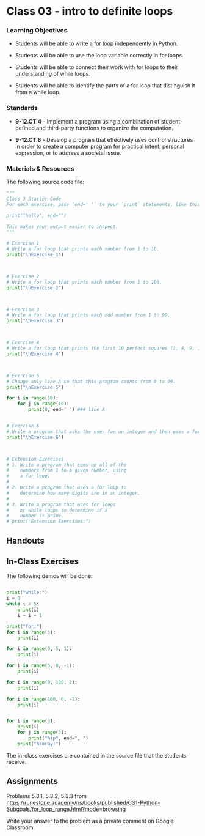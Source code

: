 # Class 03 - intro to definite loops

### Learning Objectives

* Students will be able to write a for loop independently in Python.

* Students will be able to use the loop variable correctly in for loops.

* Students will be able to connect their work with for loops to their understanding of while loops. 

* Students will be able to identify the parts of a for loop that distinguish it from a while loop. 

### Standards

* **9-12.CT.4** - Implement a program using a combination of student-defined and third-party functions to organize the computation.

* **9-12.CT.8** - Develop a program that effectively uses control structures in order to create a computer program for practical intent, personal expression, or to address a societal issue.


### Materials & Resources

The following source code file:

```python
"""
Class 3 Starter Code
For each exercise, pass `end=' '` to your `print` statements, like this:

print("hello", end="")

This makes your output easier to inspect.
"""

# Exercise 1
# Write a for loop that prints each number from 1 to 10. 
print("\nExercise 1")



# Exercise 2
# Write a for loop that prints each number from 1 to 100.
print("\nExercise 2")



# Exercise 3
# Write a for loop that prints each odd number from 1 to 99. 
print("\nExercise 3")



# Exercise 4
# Write a for loop that prints the first 10 perfect squares (1, 4, 9, 16, etc. -- perfect squares have square roots that are whole numbers.)
print("\nExercise 4")



# Exercise 5
# Change only line A so that this program counts from 0 to 99. 
print("\nExercise 5")

for i in range(10):
    for j in range(10):
        print(0, end=' ') ### line A


# Exercise 6
# Write a program that asks the user for an integer and then uses a for loop to print the first 5 multiples of that integer.
print("\nExercise 6")



# Extension Exercises
# 1. Write a program that sums up all of the 
#    numbers from 1 to a given number, using
#    a for loop. 
# 
# 2. Write a program that uses a for loop to 
#    determine how many digits are in an integer. 
#
# 3. Write a program that uses for loops 
#    or while loops to determine if a 
#    number is prime. 
# print("Extension Exercises:")

```

## Handouts

## In-Class Exercises

The following demos will be done:
```python

print("while:")
i = 0
while i < 5:
    print(i)
    i = i + 1

print("for:")
for i in range(5):
    print(i)

for i in range(0, 5, 1):
    print(i)

for i in range(5, 0, -1):
    print(i)

for i in range(0, 100, 2):
    print(i)

for i in range(100, 0, -2):
    print(i)


for i in range(3):
    print(i)
    for j in range(3):
        print("hip", end=", ")
    print("hooray!")


```

The in-class exercises are contained in the source file that the students receive. 


## Assignments

Problems 5.3.1, 5.3.2, 5.3.3 from 
https://runestone.academy/ns/books/published/CS1-Python-Subgoals/for_loop_range.html?mode=browsing

Write your answer to the problem as a private comment on Google Classroom. 